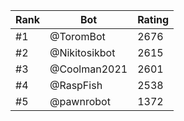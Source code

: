 Rank|Bot|Rating
---|---|---
#1|@ToromBot|2676
#2|@Nikitosikbot|2615
#3|@Coolman2021|2601
#4|@RaspFish|2538
#5|@pawnrobot|1372
